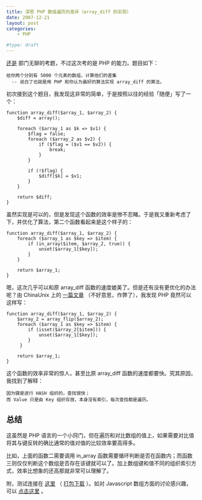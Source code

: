 ```yaml
---
title: 深思 PHP 数组遍历的差异（array_diff 的实现）
date: 2007-12-21
layout: post
categories:
    - PHP

#type: draft
---
```


[还是]({{site.urls}}/posts/254/) 部门无聊的考题，不过这次考的是 PHP 的能力。题目如下：

```
给你两个分别有 5000 个元素的数组，计算他们的差集
  -- 说白了也就是用 PHP 和你认为最好的算法实现 array_diff 的算法。
```

初次接到这个题目，我发现这非常的简单，于是按照以往的经验「随便」写了一个：

```
function array_diff($array_1, $array_2) {
    $diff = array();

    foreach ($array_1 as $k => $v1) {
        $flag = false;
        foreach ($array_2 as $v2) {
            if ($flag = ($v1 == $v2)) {
                break;
            }
        }

        if (!$flag) {
            $diff[$k] = $v1;
        }
    }

    return $diff;
}
```

虽然实现是可以的，但是发现这个函数的效率是惨不忍睹。于是我又重新考虑了下，并优化了算法，第二个函数看起来是这个样子的：

```
function array_diff($array_1, $array_2) {
    foreach ($array_1 as $key => $item) {
        if (in_array($item, $array_2, true)) {
            unset($array_1[$key]);
        }
    }

    return $array_1;
}
```

嗯，这次几乎可以和原 array_diff 函数的速度媲美了。但是还有没有更优化的办法呢？由 ChinaUnix 上的 [一篇文章](http://bbs.chinaunix.net/viewthread.php?tid=938096) （不好意思，作弊了），我发现 PHP 竟然可以这样写：

```
function array_diff($array_1, $array_2) {
    $array_2 = array_flip($array_2);
    foreach ($array_1 as $key => $item) {
        if (isset($array_2[$item])) {
            unset($array_1[$key]);
        }
     }

    return $array_1;
}
```

这个函数的效率非常的惊人，甚至比原 array_diff 函数的速度都要快。究其原因，我找到了解释：

```
因为键是进行 HASH 组织的，查找很快；
而 Value 只是由 Key 组织存放，本身没有索引，每次查找都是遍历。
```


## 总结

这虽然是 PHP 语言的一个小窍门，但在遍历和对比数组的值上，如果需要对比值将其与键反转的确比通常的值对值的比较效率要高得多。

比如，上面的函数二需要调用 in_array 函数需要循环判断是否在函数内；而函数三则仅仅判断这个数组是否存在该键就可以了。加上数组键和值不同的组织索引方式，效率比想象的还高那就非常可以理解了。

附，测试连接在 [这里](http://graceco.de/historic/demo/array_diff.php) （ [打包下载](http://files.gracecode.com/2007_12_21/1198210602.zip) ）。如对 Javascript 数组方面的讨论感兴趣，可以 [点击这里]({{site.urls}}/posts/338/) 。
